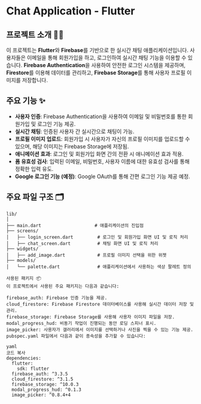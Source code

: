# Chat Application - Flutter

## 프로젝트 소개 👨‍💻
이 프로젝트는 **Flutter**와 **Firebase**를 기반으로 한 실시간 채팅 애플리케이션입니다. 사용자들은 이메일을 통해 회원가입을 하고, 로그인하여 실시간 채팅 기능을 이용할 수 있습니다. **Firebase Authentication**을 사용하여 안전한 로그인 시스템을 제공하며, **Firestore**를 이용해 데이터를 관리하고, **Firebase Storage**를 통해 사용자 프로필 이미지를 저장합니다.

## 주요 기능 ✨
- **사용자 인증**: Firebase Authentication을 사용하여 이메일 및 비밀번호를 통한 회원가입 및 로그인 기능 제공.
- **실시간 채팅**: 인증된 사용자 간 실시간으로 채팅이 가능.
- **프로필 이미지 업로드**: 회원가입 시 사용자가 자신의 프로필 이미지를 업로드할 수 있으며, 해당 이미지는 Firebase Storage에 저장됨.
- **애니메이션 효과**: 로그인 및 회원가입 화면 간의 전환 시 애니메이션 효과 적용.
- **폼 유효성 검사**: 입력된 이메일, 비밀번호, 사용자 이름에 대한 유효성 검사를 통해 정확한 입력 유도.
- **Google 로그인 기능 (예정)**: Google OAuth를 통해 간편 로그인 기능 제공 예정.

## 주요 파일 구조 🗂️
```plaintext
lib/
│
├── main.dart                    # 애플리케이션의 진입점
├── screens/
│   ├── login_screen.dart         # 로그인 및 회원가입 화면 UI 및 로직 처리
│   ├── chat_screen.dart          # 채팅 화면 UI 및 로직 처리
├── widgets/
│   ├── add_image.dart            # 프로필 이미지 선택을 위한 위젯
├── models/
│   └── palette.dart              # 애플리케이션에서 사용하는 색상 팔레트 정의

사용된 패키지 📦
이 프로젝트에서 사용된 주요 패키지는 다음과 같습니다:

firebase_auth: Firebase 인증 기능을 제공.
cloud_firestore: Firebase Firestore 데이터베이스를 사용해 실시간 데이터 저장 및 관리.
firebase_storage: Firebase Storage를 사용해 사용자 이미지 파일을 저장.
modal_progress_hud: 비동기 작업이 진행되는 동안 로딩 스피너 표시.
image_picker: 사용자가 갤러리에서 이미지를 선택하거나 사진을 찍을 수 있는 기능 제공.
pubspec.yaml 파일에서 다음과 같이 종속성을 추가할 수 있습니다:

yaml
코드 복사
dependencies:
  flutter:
    sdk: flutter
  firebase_auth: ^3.3.5
  cloud_firestore: ^3.1.5
  firebase_storage: ^10.0.3
  modal_progress_hud: ^0.1.3
  image_picker: ^0.8.4+4

